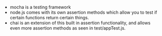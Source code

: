 * mocha is a testing framework
* node.js comes with its own assertion methods which allow you to test if certain functions return certain things.
* chai is an extension of this built in assertion functionality, and allows even more assertion methods as seen in test/appTest.js.
